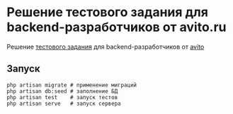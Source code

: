# Решение тестового задания для backend-разработчиков от avito.ru

Решение [тестового задания](https://github.com/avito-tech/safedeal-backend-trainee) для backend-разработчиков от [avito](https://avito.ru/)

## Запуск

```shell script
php artisan migrate # применение миграций
php artisan db:seed # заполнение БД
php artisan test    # запуск тестов
php artisan serve   # запуск сервера
```
